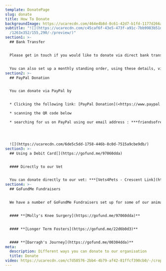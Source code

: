 ```yaml
---
template: DonatePage
slug: donate
title: How To Donate
backgroundImage: https://ucarecdn.com/464e4b8d-0c61-42d7-b1fd-1177d266a7e5/-/crop/442x212/621,124/-/preview/
subtitle: "![](https://ucarecdn.com/c45caf6f-43e5-473f-a91c-7bb9983b51d8/-/crop\
  /1263x352/155,290/-/preview/)"
section1: >-
  ## Bank Transfer


  Please get in touch if you would like to donate via direct bank transfer and we can provide you with our details.


  You can also set up a monthly standing order, using these details, via your online banking.
section2: >-
  ## PayPal Donation


  You can donate via PayPal by 


  * Clicking the following link: [PayPal Donation](<https://www.paypal.me/friendsofrescue>) 

  * scanning the QR code below

  * searching for us on PayPal using our email address : ***friendsofrescueni@gmail.com***




  ![](https://ucarecdn.com/6de5c5dd-1758-446b-8c0d-7515a9cbe9db/)
section3: >-
  ## Using a Debit Card[](https://gofund.me/97060dda)


  #### Directly to our Vet


  You can donate directly to our vet: ***[Vets4Pets - Crescent Link](https://www.facebook.com/Vets4PetsCrescentLink)***, in person or via phone **028 7131 4420**
section4: >-
  ## GoFundMe Fundraisers


  We have a number of GoFundMe Fundraisers set up for some of our animals. Our active fundraisers can be found below:


  #### **[Molly's Knee Surgery](https://gofund.me/97060dda)**


  #### **[Longer Term Fosters](https://gofund.me/22d6b0d3)**


  #### **[Darragh's Journey](https://gofund.me/00304dda)**
meta:
  description: Different ways you can donate to our organisation
  title: Donate
video: https://ucarecdn.com/c7d58576-2bb4-4b79-af42-81ffcf390cb0/-/crop/528x357/0,170/-/preview/
---
```


